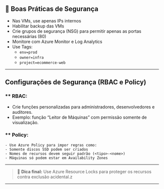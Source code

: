 
## 🔐 Boas Práticas de Segurança

- Nas VMs, use apenas IPs internos
- Habilitar backup das VMs
- Crie grupos de segurança (NSG) para permitir apenas as portas necessárias (80)
- Monitore com Azure Monitor e Log Analytics
- Use Tags:
  - `env=prod`
  - `owner=infra`
  - `project=ecommerce-web`

---

## Configurações de Segurança (RBAC e Policy)  

### ** RBAC: 

   - Crie funções personalizadas para administradores, desenvolvedores e auditores.
   - Exemplo: função “Leitor de Máquinas” com permissão somente de visualização.
     

### ** Policy: 

    - Use Azure Policy para impor regras como:
    - Somente discos SSD podem ser criados
    - Nomes de recursos devem seguir padrão (<tipo>-<nome>)
    - Máquinas só podem estar em Availability Zones
         
---     

> 📌 **Dica final:** Use Azure Resource Locks para proteger os recursos contra exclusão acidental.z

---
